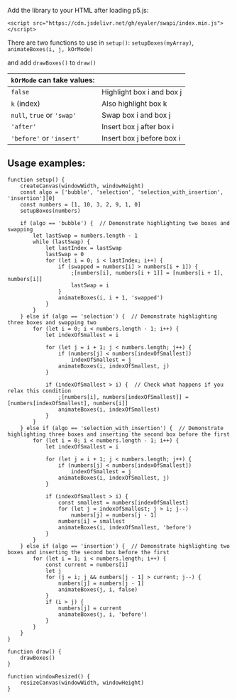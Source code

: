 Add the library to your HTML after loading p5.js:

`<script src="https://cdn.jsdelivr.net/gh/eyaler/swapi/index.min.js"></script>`


There are two functions to use in `setup()`: `setupBoxes(myArray)`, `animateBoxes(i, j, kOrMode)`

and add `drawBoxes()` to `draw()`


|`kOrMode` can take values:|                         |
|--------------------------|-------------------------|
|`false`									 |Highlight box i and box j|
|`k` (index)							 |Also highlight box k     |
|`null`, `true` or `'swap'`|Swap box i and box j     |
|`'after'`							   |Insert box j after box i |
|`'before'` or `'insert'`	 |Insert box j before box i|


## Usage examples:
```
function setup() {
	createCanvas(windowWidth, windowHeight)
	const algo = ['bubble', 'selection', 'selection_with_insertion', 'insertion'][0]
	const numbers = [1, 10, 3, 2, 9, 1, 0]
	setupBoxes(numbers)
	
	if (algo == 'bubble') {  // Demonstrate highlighting two boxes and swapping
		let lastSwap = numbers.length - 1
		while (lastSwap) {
			let lastIndex = lastSwap
			lastSwap = 0
			for (let i = 0; i < lastIndex; i++) {
				if (swapped = numbers[i] > numbers[i + 1]) {
					;[numbers[i], numbers[i + 1]] = [numbers[i + 1], numbers[i]]
					lastSwap = i
				}
				animateBoxes(i, i + 1, 'swapped')
			}
		}
	} else if (algo == 'selection') {  // Demonstrate highlighting three boxes and swapping two
		for (let i = 0; i < numbers.length - 1; i++) {
			let indexOfSmallest = i
		
			for (let j = i + 1; j < numbers.length; j++) {
				if (numbers[j] < numbers[indexOfSmallest])
					indexOfSmallest = j
				animateBoxes(i, indexOfSmallest, j)
			}

			if (indexOfSmallest > i) {  // Check what happens if you relax this condition
				;[numbers[i], numbers[indexOfSmallest]] = [numbers[indexOfSmallest], numbers[i]]
				animateBoxes(i, indexOfSmallest)
			}
		}
	} else if (algo == 'selection_with_insertion') {  // Demonstrate highlighting three boxes and inserting the second box before the first
		for (let i = 0; i < numbers.length - 1; i++) {
			let indexOfSmallest = i
		
			for (let j = i + 1; j < numbers.length; j++) {
				if (numbers[j] < numbers[indexOfSmallest])
					indexOfSmallest = j
				animateBoxes(i, indexOfSmallest, j)
			}

			if (indexOfSmallest > i) {
				const smallest = numbers[indexOfSmallest]
				for (let j = indexOfSmallest; j > i; j--)
					numbers[j] = numbers[j - 1]
				numbers[i] = smallest
				animateBoxes(i, indexOfSmallest, 'before')
			}
		}
	} else if (algo == 'insertion') {  // Demonstrate highlighting two boxes and inserting the second box before the first
		for (let i = 1; i < numbers.length; i++) {
			const current = numbers[i]
			let j
			for (j = i; j && numbers[j - 1] > current; j--) {
				numbers[j] = numbers[j - 1]
				animateBoxes(j, i, false)
			}
			if (i > j) {
				numbers[j] = current
				animateBoxes(j, i, 'before')
			}
		}
	}
}

function draw() {
	drawBoxes()
}

function windowResized() {
	resizeCanvas(windowWidth, windowHeight)
}
```
